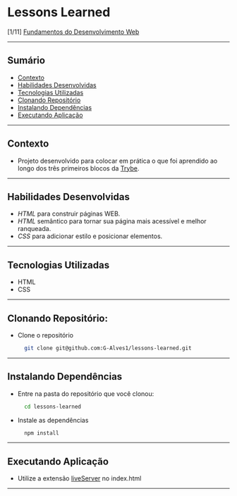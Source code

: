 # Lessons Learned
[1/11] [Fundamentos do Desenvolvimento Web](https://github.com/G-Alves1/Trybe/tree/main/01_Fundamentos-do-Desenvolvimento-Web)

---

## Sumário

- [Contexto](#contexto)
- [Habilidades Desenvolvidas](#habilidades-desenvolvidas)
- [Tecnologias Utilizadas](#tecnologias-utilizadas)
- [Clonando Repositório](#clonando-repositório)
- [Instalando Dependências](#instalando-dependências)
- [Executando Aplicação](#executando-aplicação)

---

## Contexto

* Projeto desenvolvido para colocar em prática o que foi aprendido ao longo dos três primeiros blocos da [Trybe](https://www.betrybe.com/).

---

## Habilidades Desenvolvidas

* _HTML_ para construir páginas WEB.
* _HTML_ semântico para tornar sua página mais acessível e melhor ranqueada.
* _CSS_ para adicionar estilo e posicionar elementos.

---

## Tecnologias Utilizadas

* HTML
* CSS
 
---

## Clonando Repositório:

* Clone o repositório
  ```sh
    git clone git@github.com:G-Alves1/lessons-learned.git
  ```

---

## Instalando Dependências

* Entre na pasta do repositório que você clonou:
  ```sh
    cd lessons-learned
  ```

* Instale as dependências
  ```sh
    npm install
  ```

---

## Executando Aplicação

* Utilize a extensão [liveServer](https://marketplace.visualstudio.com/items?itemName=ritwickdey.LiveServer) no index.html

---
